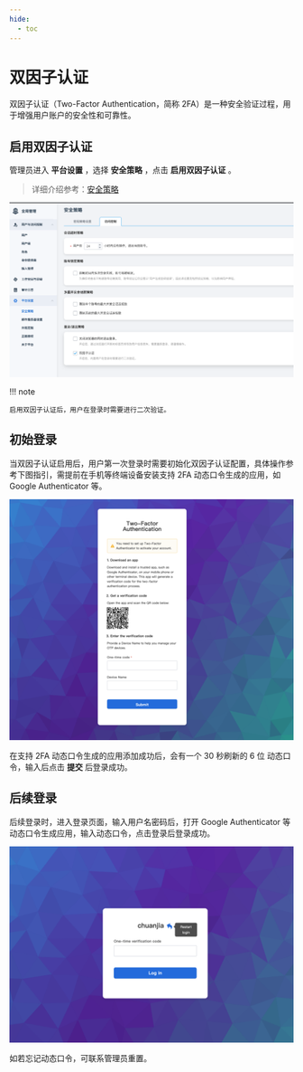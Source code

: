 ```yaml
---
hide:
  - toc
---
```


# 双因子认证

双因子认证（Two-Factor Authentication，简称 2FA）是一种安全验证过程，用于增强用户账户的安全性和可靠性。

## 启用双因子认证

管理员进入 **平台设置** ，选择 **安全策略** ，点击 **启用双因子认证** 。

> 详细介绍参考：[安全策略](../platform-setting/security.md)

![启用双因子认证](../../images/2fa00.png)

!!! note

    启用双因子认证后，用户在登录时需要进行二次验证。

## 初始登录

当双因子认证启用后，用户第一次登录时需要初始化双因子认证配置，具体操作参考下图指引，需提前在手机等终端设备安装支持 2FA 动态口令生成的应用，如 Google Authenticator 等。

![初始登录](../../images/2fa01.png)

在支持 2FA 动态口令生成的应用添加成功后，会有一个 30 秒刷新的 6 位 动态口令，输入后点击 **提交** 后登录成功。

## 后续登录

后续登录时，进入登录页面，输入用户名密码后，打开 Google Authenticator 等动态口令生成应用，输入动态口令，点击登录后登录成功。

![后续登录](../../images/2fa02.png)

如若忘记动态口令，可联系管理员重置。
